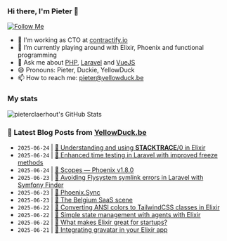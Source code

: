 ### Hi there, I'm Pieter 👋  
[![Follow Me](https://img.shields.io/github/followers/pieterclaerhout?label=Follow&style=social)](https://github.com/pieterclaerhout)

- 🏢 I'm working as CTO at [contractify.io](https://contractify.io)
- 🌱 I’m currently playing around with Elixir, Phoenix and functional programming
- 💬 Ask me about [PHP](https://php.net), [Laravel](http://laravel.com) and [VueJS](https://vuejs.org)
- 😄 Pronouns: Pieter, Duckie, YellowDuck
- 📫 How to reach me: pieter@yellowduck.be

### My stats

![pieterclaerhout's GitHub Stats](https://github-readme-stats.vercel.app/api?username=pieterclaerhout&show_icons=true&count_private=true&line_height=40)

### 📩 Latest Blog Posts from [YellowDuck.be](https://www.yellowduck.be/)
<!-- BLOG-POST-LIST:START -->
- `2025-06-24` | [🐥 Understanding and using __STACKTRACE__/0 in Elixir](https://www.yellowduck.be/posts/understanding-and-using-stacktrace-0-in-elixir)  
- `2025-06-24` | [🔗 Enhanced time testing in Laravel with improved freeze methods](https://www.yellowduck.be/posts/enhanced-time-testing-in-laravel-with-improved-freeze-methods)  
- `2025-06-24` | [🔗 Scopes — Phoenix v1.8.0](https://www.yellowduck.be/posts/scopes-phoenix-v1-8-0)  
- `2025-06-23` | [🐥 Avoiding Flysystem symlink errors in Laravel with Symfony Finder](https://www.yellowduck.be/posts/avoiding-flysystem-symlink-errors-in-laravel-with-symfony-finder)  
- `2025-06-23` | [🔗 Phoenix.Sync](https://www.yellowduck.be/posts/phoenix-sync)  
- `2025-06-23` | [🔗 The Belgium SaaS scene](https://www.yellowduck.be/posts/the-belgium-saas-scene)  
- `2025-06-22` | [🐥 Converting ANSI colors to TailwindCSS classes in Elixir](https://www.yellowduck.be/posts/converting-ansi-colors-to-tailwindcss-classes-in-elixir)  
- `2025-06-22` | [🔗 Simple state management with agents with Elixir](https://www.yellowduck.be/posts/simple-state-management-with-agents-with-elixir)  
- `2025-06-22` | [🔗 What makes Elixir great for startups?](https://www.yellowduck.be/posts/what-makes-elixir-great-for-startups)  
- `2025-06-21` | [🐥 Integrating gravatar in your Elixir app](https://www.yellowduck.be/posts/integrating-gravatar-in-your-elixir-app)  

<!-- BLOG-POST-LIST:END -->
